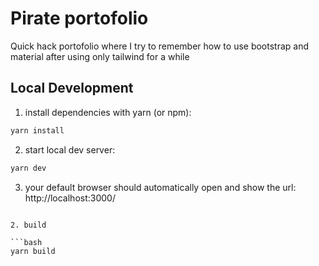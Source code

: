 # Pirate portofolio
Quick hack portofolio where I try to remember how to use bootstrap and material after using only tailwind for a while

## Local Development

1. install dependencies with yarn (or npm):

```bash
yarn install
```

2. start local dev server:

```bash
yarn dev
```

3. your default browser should automatically open and show the url: http://localhost:3000/

```

2. build

```bash
yarn build
```